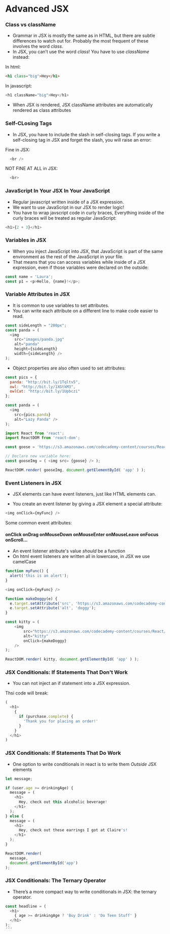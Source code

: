 # Advanced JSX

### Class vs className
- Grammar in JSX is mostly the same as in HTML, but there are subtle differences to watch out for. Probably the most frequent of these involves the word _class_.
- In JSX, you can’t use the word _class_! You have to use _className_ instead:

In html:
```html
<h1 class="big">Hey</h1>
```

In javascript:
```javascript
<h1 className="big">Hey</h1>
```

- When JSX is rendered, JSX className attributes are automatically rendered as class attributes

### Self-CLosing Tags
- In JSX, you have to include the slash in self-closing tags. If you write a self-closing tag in JSX and forget the slash, you will raise an error:

Fine in JSX:
```javascript
  <br />
```
NOT FINE AT ALL in JSX:
```javascript
  <br>
```

### JavaScript In Your JSX In Your JavaScript

- Regular javascript written inside of a JSX expression.
- We want to use JavaScript in our JSX to render logic!
- You have to wrap javscript code in curly braces, Everything inside of the curly braces will be treated as regular JavaScript:

```javascript
<h1>{2 + 3}</h1>
```

### Variables in JSX

- When you inject JavaScript into JSX, that JavaScript is part of the same environment as the rest of the JavaScript in your file.
- That means that you can access variables while inside of a JSX expression, even if those variables were declared on the outside:

```javascript
const name = 'Laura';
const p1 = <p>Hello, {name}!</p>;
```

### Variable Attributes in JSX
- It is common to use variables to set attributes.
- You can write each attribute on a different line to make code easier to read.

```javascript
const sideLength = "200px";
const panda = (
  <img 
    src="images/panda.jpg" 
    alt="panda" 
    height={sideLength} 
    width={sideLength} />
);
```

- Object properties are also often used to set attributes:

```javascript
const pics = {
  panda: "http://bit.ly/1Tqltv5",
  owl: "http://bit.ly/1XGtkM3",
  owlCat: "http://bit.ly/1Upbczi"
}; 

const panda = (
  <img 
    src={pics.panda} 
    alt="Lazy Panda" />
);
```

```javascript
import React from 'react';
import ReactDOM from 'react-dom';

const goose = 'https://s3.amazonaws.com/codecademy-content/courses/React/react_photo-goose.jpg';

// Declare new variable here:
const gooseImg = ( <img src= {goose} /> );

ReactDOM.render( gooseImg, document.getElementById( 'app' ) );
```

### Event Listeners in JSX
- JSX elements can have event listeners, just like HTML elements can.

- You create an event listener by giving a JSX element a special attribute:

```javascript
<img onClick={myFunc} />
```

Some common event attributes:
 #### onClick onDrag onMouseDown onMouseEnter onMouseLeave onFocus onScroll...

- An event listener atribute's value _should_ be a function
- On html event listeners are written all in lowercase, in JSX we use camelCase

```javascript
function myFunc() {
  alert('this is an alert');
}

<img onClick={myFunc} />
```

```javascript
function makeDoggy(e) {
  e.target.setAttribute('src', 'https://s3.amazonaws.com/codecademy-content/courses/React/react_photo-puppy.jpeg');
  e.target.setAttribute('alt', 'doggy');
}

const kitty = (
    <img 
        src="https://s3.amazonaws.com/codecademy-content/courses/React/react_photo-kitty.jpg" 
        alt="kitty" 
        onClick={makeDoggy}
    />
);

ReactDOM.render( kitty, document.getElementById( 'app' ) );

```

### JSX Conditionals: If Statements That Don't Work

- You can not inject an if statement into a JSX expression.

Thsi code will break:
```javascript
(
  <h1>
    {
      if (purchase.complete) {
        'Thank you for placing an order!'
      }
    }
  </h1>
)
```

### JSX Conditionals: If Statements That Do Work

- One option to write conditionals in react is to write them *Outside* JSX elements

```javascript
let message;

if (user.age >= drinkingAge) {
  message = (
    <h1>
      Hey, check out this alcoholic beverage!
    </h1>
  );
} else {
  message = (
    <h1>
      Hey, check out these earrings I got at Claire's!
    </h1>
  );
}

ReactDOM.render(
  message, 
  document.getElementById('app')
);
```

### JSX Conditionals: The Ternary Operator
- There’s a more compact way to write conditionals in JSX: the ternary operator.

```javascript
const headline = (
  <h1>
    { age >= drinkingAge ? 'Buy Drink' : 'Do Teen Stuff' }
  </h1>
);
´´´

